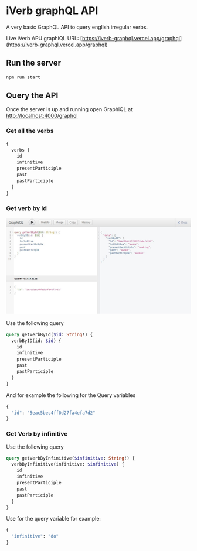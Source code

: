 # iVerb graphQL API

A very basic GraphQL API to query english irregular verbs.

Live iVerb APU graphiQL URL: [https://iverb-graphql.vercel.app/graphql](https://iverb-graphql.vercel.app/graphql)

## Run the server

```bash
npm run start
```

## Query the API

Once the server is up and running open GraphiQL at [http://localhost:4000/graphql](http://localhost:4000/graphql)

### Get all the verbs

```graphql
{
  verbs {
    id
    infinitive
    presentParticiple
    past
    pastParticiple
  }
}
```

### Get verb by id

![graphiql-query](doc/images/GraphiQL-query.jpg)

Use the following query

```graphql
query getVerbById($id: String!) {
  verbByID(id: $id) {
    id
    infinitive
    presentParticiple
    past
    pastParticiple
  }
}
```

And for example the following for the Query variables

```graphql
{
  "id": "5eac5bec4ff0d27fa4efa7d2"
}
```

### Get Verb by infinitive

Use the following query

```graphql
query getVerbByInfinitive($infinitive: String!) {
  verbByInfinitive(infinitive: $infinitive) {
    id
    infinitive
    presentParticiple
    past
    pastParticiple
  }
}
```

Use for the query variable for example:

```graphql
{
  "infinitive": "do"
}
```

